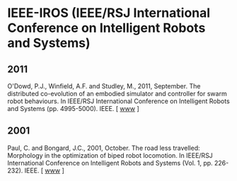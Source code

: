 # IEEE-IROS (IEEE/RSJ International Conference on Intelligent Robots and Systems)

## 2011

O'Dowd, P.J., Winfield, A.F. and Studley, M., 2011, September. The distributed co-evolution of an embodied simulator and controller for swarm robot behaviours. In IEEE/RSJ International Conference on Intelligent Robots and Systems (pp. 4995-5000). IEEE. [ [www](https://ieeexplore.ieee.org/abstract/document/6094600) ]

## 2001

Paul, C. and Bongard, J.C., 2001, October. The road less travelled: Morphology in the optimization of biped robot locomotion. In IEEE/RSJ International Conference on Intelligent Robots and Systems (Vol. 1, pp. 226-232). IEEE. [ [www](https://ieeexplore.ieee.org/abstract/document/973363) ]

